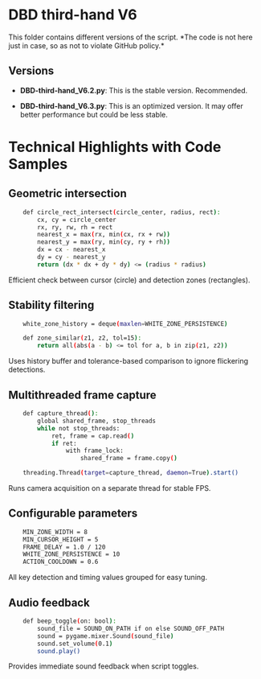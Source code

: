 # DBD third-hand V6

This folder contains different versions of the script.
\*The code is not here just in case, so as not to violate GitHub policy.\*

## Versions

- **DBD-third-hand_V6.2.py**: This is the stable version. Recommended.

- **DBD-third-hand_V6.3.py**: This is an optimized version. It may offer better performance but could be less stable.

# Technical Highlights with Code Samples

## Geometric intersection
```bash
    def circle_rect_intersect(circle_center, radius, rect):
        cx, cy = circle_center
        rx, ry, rw, rh = rect
        nearest_x = max(rx, min(cx, rx + rw))
        nearest_y = max(ry, min(cy, ry + rh))
        dx = cx - nearest_x
        dy = cy - nearest_y
        return (dx * dx + dy * dy) <= (radius * radius)
```
Efficient check between cursor (circle) and detection zones (rectangles).

## Stability filtering
```bash
    white_zone_history = deque(maxlen=WHITE_ZONE_PERSISTENCE)

    def zone_similar(z1, z2, tol=15):
        return all(abs(a - b) <= tol for a, b in zip(z1, z2))
```
Uses history buffer and tolerance-based comparison to ignore flickering detections.

## Multithreaded frame capture
```bash
    def capture_thread():
        global shared_frame, stop_threads
        while not stop_threads:
            ret, frame = cap.read()
            if ret:
                with frame_lock:
                    shared_frame = frame.copy()

    threading.Thread(target=capture_thread, daemon=True).start()

```
Runs camera acquisition on a separate thread for stable FPS.

## Configurable parameters
```bash
    MIN_ZONE_WIDTH = 8
    MIN_CURSOR_HEIGHT = 5
    FRAME_DELAY = 1.0 / 120
    WHITE_ZONE_PERSISTENCE = 10
    ACTION_COOLDOWN = 0.6

```
All key detection and timing values grouped for easy tuning.

## Audio feedback
```bash
    def beep_toggle(on: bool):
        sound_file = SOUND_ON_PATH if on else SOUND_OFF_PATH
        sound = pygame.mixer.Sound(sound_file)
        sound.set_volume(0.1)
        sound.play()

```
Provides immediate sound feedback when script toggles.